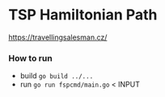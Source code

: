 # TSP Hamiltonian Path

https://travellingsalesman.cz/

### How to run
- build `go build ../... `
- run `go run fspcmd/main.go` < INPUT